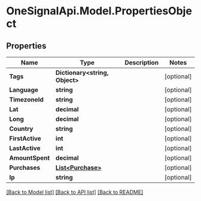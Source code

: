 # OneSignalApi.Model.PropertiesObject

## Properties

Name | Type | Description | Notes
------------ | ------------- | ------------- | -------------
**Tags** | **Dictionary&lt;string, Object&gt;** |  | [optional] 
**Language** | **string** |  | [optional] 
**TimezoneId** | **string** |  | [optional] 
**Lat** | **decimal** |  | [optional] 
**Long** | **decimal** |  | [optional] 
**Country** | **string** |  | [optional] 
**FirstActive** | **int** |  | [optional] 
**LastActive** | **int** |  | [optional] 
**AmountSpent** | **decimal** |  | [optional] 
**Purchases** | [**List&lt;Purchase&gt;**](Purchase.md) |  | [optional] 
**Ip** | **string** |  | [optional] 

[[Back to Model list]](../README.md#documentation-for-models) [[Back to API list]](../README.md#documentation-for-api-endpoints) [[Back to README]](../README.md)

